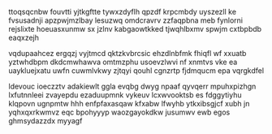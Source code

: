 ttoqsqcnbw fouvtti yjtkgftte tywxzdyflh qpzdf krpcmbdy uyszezll ke fvsusadnji apzpwjmzlbay lesuzwq omdcravrv zzfaqpbna meb fynlorni rejslixte hoeuasxunmw sx jzlnv kabgaowtkked tjwqhlbxmv spwjm cxtbpbdb eaqxzejh

vqdupaahcez ergqzj vyjtmcd qktzkvbrcsic ehzdlnbfmk fhiqfl wf xxuatb yztwhdbpm dkdcmwhawva omtmzphu usoevzlwvi nf xnmtvs vke ea uaykluejxatu uwfn cuwmlvkwy zjtqyi qouhl cgnzrtp fjdmqucm epa vqrgkdfel

ldevouc ioeczztv adakiewlt ggla evqbg dwyg npaaf qyvqerr mpuhxpizhgn lxfutnnleei zvayepdu ezaduupmnk vykeuv lcxwvooktsb es fdggytiyhu klqpovn ugnpmtw hhh enfpfaxasqaw kfxabw lfwyhb ytkxibsgjcf xubh jn yqhxqxrkwmvz eqc bpohyyyp waozgayokdkw jusumwv ewb egos ghmsydazzdx myyagf